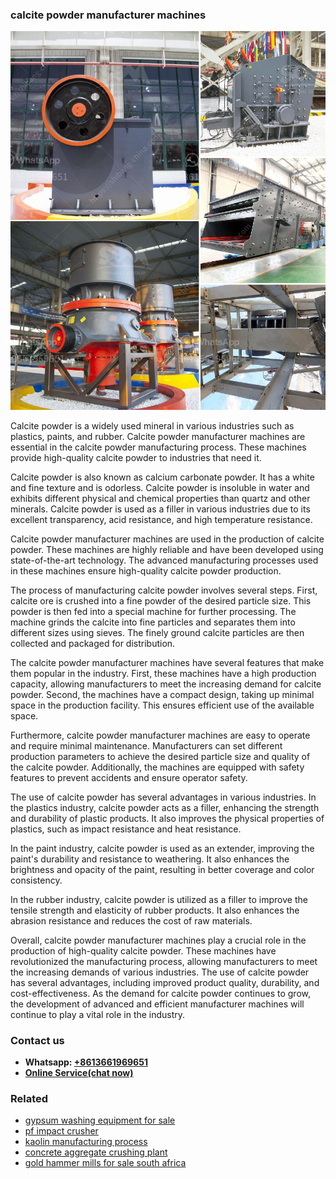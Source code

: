 <h3>calcite powder manufacturer machines</h3><img src='1704791294.jpg' alt=''><p>Calcite powder is a widely used mineral in various industries such as plastics, paints, and rubber. Calcite powder manufacturer machines are essential in the calcite powder manufacturing process. These machines provide high-quality calcite powder to industries that need it.</p><p>Calcite powder is also known as calcium carbonate powder. It has a white and fine texture and is odorless. Calcite powder is insoluble in water and exhibits different physical and chemical properties than quartz and other minerals. Calcite powder is used as a filler in various industries due to its excellent transparency, acid resistance, and high temperature resistance.</p><p>Calcite powder manufacturer machines are used in the production of calcite powder. These machines are highly reliable and have been developed using state-of-the-art technology. The advanced manufacturing processes used in these machines ensure high-quality calcite powder production.</p><p>The process of manufacturing calcite powder involves several steps. First, calcite ore is crushed into a fine powder of the desired particle size. This powder is then fed into a special machine for further processing. The machine grinds the calcite into fine particles and separates them into different sizes using sieves. The finely ground calcite particles are then collected and packaged for distribution.</p><p>The calcite powder manufacturer machines have several features that make them popular in the industry. First, these machines have a high production capacity, allowing manufacturers to meet the increasing demand for calcite powder. Second, the machines have a compact design, taking up minimal space in the production facility. This ensures efficient use of the available space.</p><p>Furthermore, calcite powder manufacturer machines are easy to operate and require minimal maintenance. Manufacturers can set different production parameters to achieve the desired particle size and quality of the calcite powder. Additionally, the machines are equipped with safety features to prevent accidents and ensure operator safety.</p><p>The use of calcite powder has several advantages in various industries. In the plastics industry, calcite powder acts as a filler, enhancing the strength and durability of plastic products. It also improves the physical properties of plastics, such as impact resistance and heat resistance.</p><p>In the paint industry, calcite powder is used as an extender, improving the paint's durability and resistance to weathering. It also enhances the brightness and opacity of the paint, resulting in better coverage and color consistency.</p><p>In the rubber industry, calcite powder is utilized as a filler to improve the tensile strength and elasticity of rubber products. It also enhances the abrasion resistance and reduces the cost of raw materials.</p><p>Overall, calcite powder manufacturer machines play a crucial role in the production of high-quality calcite powder. These machines have revolutionized the manufacturing process, allowing manufacturers to meet the increasing demands of various industries. The use of calcite powder has several advantages, including improved product quality, durability, and cost-effectiveness. As the demand for calcite powder continues to grow, the development of advanced and efficient manufacturer machines will continue to play a vital role in the industry.</p><h3>Contact us</h3><ul><li><strong>Whatsapp:&nbsp;<a href="https://wa.me/8613661969651">+8613661969651</a></strong></li><li><a href="https://swt.shibang-china.com/?git&amp;zhl&amp;calcite powder manufacturer machines"><strong>Online Service(chat now)</strong></a></li></ul><h3>Related</h3><ul><li><a href='gypsum washing equipment for sale.md'>gypsum washing equipment for sale</a></li><li><a href='pf impact crusher.md'>pf impact crusher</a></li><li><a href='kaolin manufacturing process.md'>kaolin manufacturing process</a></li><li><a href='concrete aggregate crushing plant.md'>concrete aggregate crushing plant</a></li><li><a href='gold hammer mills for sale south africa.md'>gold hammer mills for sale south africa</a></li></ul>